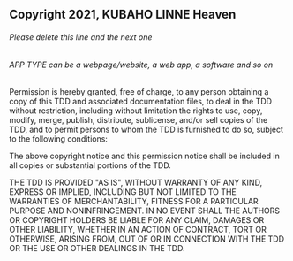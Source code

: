 ## Copyright 2021, KUBAHO LINNE Heaven

###### Please delete this line and the next one
###### APP TYPE can be a webpage/website, a web app, a software and so on

Permission is hereby granted, free of charge, to any person obtaining a copy of this TDD and associated documentation files, to deal in the TDD without restriction, including without limitation the rights to use, copy, modify, merge, publish, distribute, sublicense, and/or sell copies of the TDD, and to permit persons to whom the TDD is furnished to do so, subject to the following conditions:

The above copyright notice and this permission notice shall be included in all copies or substantial portions of the TDD.

THE TDD IS PROVIDED "AS IS", WITHOUT WARRANTY OF ANY KIND, EXPRESS OR IMPLIED, INCLUDING BUT NOT LIMITED TO THE WARRANTIES OF MERCHANTABILITY, FITNESS FOR A PARTICULAR PURPOSE AND NONINFRINGEMENT. IN NO EVENT SHALL THE AUTHORS OR COPYRIGHT HOLDERS BE LIABLE FOR ANY CLAIM, DAMAGES OR OTHER LIABILITY, WHETHER IN AN ACTION OF CONTRACT, TORT OR OTHERWISE, ARISING FROM, OUT OF OR IN CONNECTION WITH THE TDD OR THE USE OR OTHER DEALINGS IN THE TDD.
